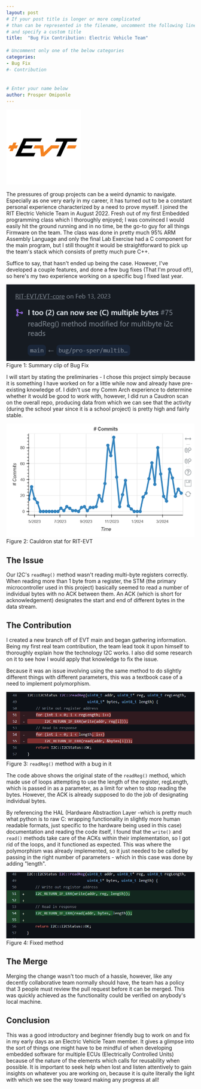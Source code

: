 ```yaml
---
layout: post
# If your post title is longer or more complicated
# than can be represented in the filename, uncomment the following line
# and specify a custom title
title:  "Bug Fix Contribution: Electric Vehicle Team"

# Uncomment only one of the below categories
categories: 
- Bug Fix
#- Contribution


# Enter your name below
author: Prosper Omiponle
---
```


![EVT Logo](assets/prosp_assets/foss_EVT.webp)
<br>

The pressures of group projects can be a weird dynamic to navigate. Especially as one very early in my career, it has turned out to be a constant personal experience characterized by a need to prove myself. I joined the RIT Electric Vehicle Team in August 2022. Fresh out of my first Embedded programming class which I thoroughly enjoyed; I was convinced I would easily hit the ground running and in no time, be the go-to guy for all things Firmware on the team. The class was done in pretty much 95% ARM Assembly Language and only the final Lab Exercise had a C component for the main program, but I still thought it would be straightforward to pick up the team's stack which consists of pretty much pure C++.

Suffice to say, that hasn't ended up being the case. However, I've developed a couple features, and done a few bug fixes (That I'm proud of!), so here's my two experience working on a specific bug I fixed last year.

![Figure 1](assets/prosp_assets/foss_Fig1.webp)
<br>
Figure 1: Summary clip of Bug Fix

I will start by stating the preliminaries - I chose this project simply because it is something I have worked on for a little while now and already have pre-existing knowledge of. I didn't use my Comm Arch experience to determine whether it would be good to work with, however, I did run a Caudron scan on the overall repo, producing data from which we can see that the activity (during the school year since it is a school project) is pretty high and fairly stable.

![Figure 2](assets/prosp_assets/foss_Fig2.webp)
<br>
Figure 2: Cauldron stat for RIT-EVT

## The Issue
Our I2C's `readReg()` method wasn't reading multi-byte registers correctly. When reading more than 1 byte from a register, the STM (the primary microcontroller used in this project) basically seemed to read a number of individual bytes with no ACK between them. An ACK (which is short for acknowledgement) designates the start and end of different bytes in the data stream.

## The Contribution
I created a new branch off of EVT main and began gathering information. Being my first real team contribution, the team lead took it upon himself to thoroughly explain how the technology I2C works. I also did some research on it to see how I would apply that knowledge to fix the issue. 

Because it was an issue involving using the same method to do slightly different things with different parameters, this was a textbook case of a need to implement polymorphism.

![Figure 3](assets/prosp_assets/foss_Fig3.webp)
<br>
Figure 3: `readReg()` method with a bug in it

The code above shows the original state of the `readReg()` method, which made use of loops attempting to use the length of the register, regLength, which is passed in as a parameter, as a limit for when to stop reading the bytes. However, the ACK is already supposed to do the job of designating individual bytes.

By referencing the HAL (Hardware Abstraction Layer -which is pretty much what python is to raw C: wrapping functionality in slightly more human readable formats, just specific to the hardware being used in this case) documentation and reading the code itself, I found that the `write()` and `read()` methods take care of the ACKs within their implementation, so I got rid of the loops, and it functioned as expected. This was where the polymorphism was already implemented, so it just needed to be called by passing in the right number of parameters - which in this case was done by adding "length".

![Figure 4](assets/prosp_assets/foss_Fig4.webp)
<br>
Figure 4: Fixed method

## The Merge
Merging the change wasn't too much of a hassle, however, like any decently collaborative team normally should have, the team has a policy that 3 people must review the pull request before it can be merged. This was quickly achieved as the functionality could be verified on anybody's local machine.

## Conclusion

This was a good introductory and beginner friendly bug to work on and fix in my early days as an Electric Vehicle Team member. It gives a glimpse into the sort of things one might have to be mindful of when developing embedded software for multiple ECUs (Electrically Controlled Units) because of the nature of the elements which calls for reusability when possible. It is important to seek help when lost and listen attentively to gain insights on whatever you are working on, because it is quite literally the light with which we see the way toward making any progress at all!

